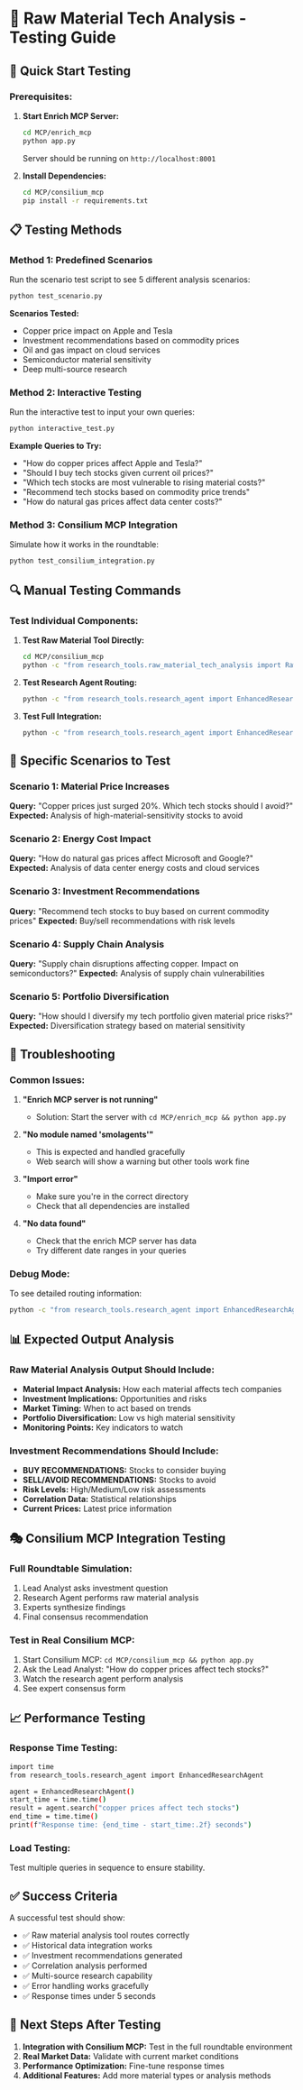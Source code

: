 # 🧪 Raw Material Tech Analysis - Testing Guide

## 🚀 **Quick Start Testing**

### **Prerequisites:**
1. **Start Enrich MCP Server:**
   ```bash
   cd MCP/enrich_mcp
   python app.py
   ```
   Server should be running on `http://localhost:8001`

2. **Install Dependencies:**
   ```bash
   cd MCP/consilium_mcp
   pip install -r requirements.txt
   ```

## 📋 **Testing Methods**

### **Method 1: Predefined Scenarios**
Run the scenario test script to see 5 different analysis scenarios:

```bash
python test_scenario.py
```

**Scenarios Tested:**
- Copper price impact on Apple and Tesla
- Investment recommendations based on commodity prices
- Oil and gas impact on cloud services
- Semiconductor material sensitivity
- Deep multi-source research

### **Method 2: Interactive Testing**
Run the interactive test to input your own queries:

```bash
python interactive_test.py
```

**Example Queries to Try:**
- "How do copper prices affect Apple and Tesla?"
- "Should I buy tech stocks given current oil prices?"
- "Which tech stocks are most vulnerable to rising material costs?"
- "Recommend tech stocks based on commodity price trends"
- "How do natural gas prices affect data center costs?"

### **Method 3: Consilium MCP Integration**
Simulate how it works in the roundtable:

```bash
python test_consilium_integration.py
```

## 🔍 **Manual Testing Commands**

### **Test Individual Components:**

1. **Test Raw Material Tool Directly:**
   ```bash
   cd MCP/consilium_mcp
   python -c "from research_tools.raw_material_tech_analysis import RawMaterialTechAnalysisTool; tool = RawMaterialTechAnalysisTool(); result = tool.search('copper prices affect tech stocks'); print(result)"
   ```

2. **Test Research Agent Routing:**
   ```bash
   python -c "from research_tools.research_agent import EnhancedResearchAgent; agent = EnhancedResearchAgent(); print(agent._route_query_to_tool('copper prices affect tech stocks'))"
   ```

3. **Test Full Integration:**
   ```bash
   python -c "from research_tools.research_agent import EnhancedResearchAgent; agent = EnhancedResearchAgent(); result = agent.search('How do copper prices affect Apple and Tesla?'); print(result)"
   ```

## 🎯 **Specific Scenarios to Test**

### **Scenario 1: Material Price Increases**
**Query:** "Copper prices just surged 20%. Which tech stocks should I avoid?"
**Expected:** Analysis of high-material-sensitivity stocks to avoid

### **Scenario 2: Energy Cost Impact**
**Query:** "How do natural gas prices affect Microsoft and Google?"
**Expected:** Analysis of data center energy costs and cloud services

### **Scenario 3: Investment Recommendations**
**Query:** "Recommend tech stocks to buy based on current commodity prices"
**Expected:** Buy/sell recommendations with risk levels

### **Scenario 4: Supply Chain Analysis**
**Query:** "Supply chain disruptions affecting copper. Impact on semiconductors?"
**Expected:** Analysis of supply chain vulnerabilities

### **Scenario 5: Portfolio Diversification**
**Query:** "How should I diversify my tech portfolio given material price risks?"
**Expected:** Diversification strategy based on material sensitivity

## 🔧 **Troubleshooting**

### **Common Issues:**

1. **"Enrich MCP server is not running"**
   - Solution: Start the server with `cd MCP/enrich_mcp && python app.py`

2. **"No module named 'smolagents'"**
   - This is expected and handled gracefully
   - Web search will show a warning but other tools work fine

3. **"Import error"**
   - Make sure you're in the correct directory
   - Check that all dependencies are installed

4. **"No data found"**
   - Check that the enrich MCP server has data
   - Try different date ranges in your queries

### **Debug Mode:**
To see detailed routing information:
```bash
python -c "from research_tools.research_agent import EnhancedResearchAgent; agent = EnhancedResearchAgent(); print('Available tools:', list(agent.tools.keys())); print('Routing test:', agent._route_query_to_tool('copper prices affect tech stocks'))"
```

## 📊 **Expected Output Analysis**

### **Raw Material Analysis Output Should Include:**
- **Material Impact Analysis:** How each material affects tech companies
- **Investment Implications:** Opportunities and risks
- **Market Timing:** When to act based on trends
- **Portfolio Diversification:** Low vs high material sensitivity
- **Monitoring Points:** Key indicators to watch

### **Investment Recommendations Should Include:**
- **BUY RECOMMENDATIONS:** Stocks to consider buying
- **SELL/AVOID RECOMMENDATIONS:** Stocks to avoid
- **Risk Levels:** High/Medium/Low risk assessments
- **Correlation Data:** Statistical relationships
- **Current Prices:** Latest price information

## 🎭 **Consilium MCP Integration Testing**

### **Full Roundtable Simulation:**
1. Lead Analyst asks investment question
2. Research Agent performs raw material analysis
3. Experts synthesize findings
4. Final consensus recommendation

### **Test in Real Consilium MCP:**
1. Start Consilium MCP: `cd MCP/consilium_mcp && python app.py`
2. Ask the Lead Analyst: "How do copper prices affect tech stocks?"
3. Watch the research agent perform analysis
4. See expert consensus form

## 📈 **Performance Testing**

### **Response Time Testing:**
```bash
import time
from research_tools.research_agent import EnhancedResearchAgent

agent = EnhancedResearchAgent()
start_time = time.time()
result = agent.search("copper prices affect tech stocks")
end_time = time.time()
print(f"Response time: {end_time - start_time:.2f} seconds")
```

### **Load Testing:**
Test multiple queries in sequence to ensure stability.

## ✅ **Success Criteria**

A successful test should show:
- ✅ Raw material analysis tool routes correctly
- ✅ Historical data integration works
- ✅ Investment recommendations generated
- ✅ Correlation analysis performed
- ✅ Multi-source research capability
- ✅ Error handling works gracefully
- ✅ Response times under 5 seconds

## 🚀 **Next Steps After Testing**

1. **Integration with Consilium MCP:** Test in the full roundtable environment
2. **Real Market Data:** Validate with current market conditions
3. **Performance Optimization:** Fine-tune response times
4. **Additional Features:** Add more material types or analysis methods 